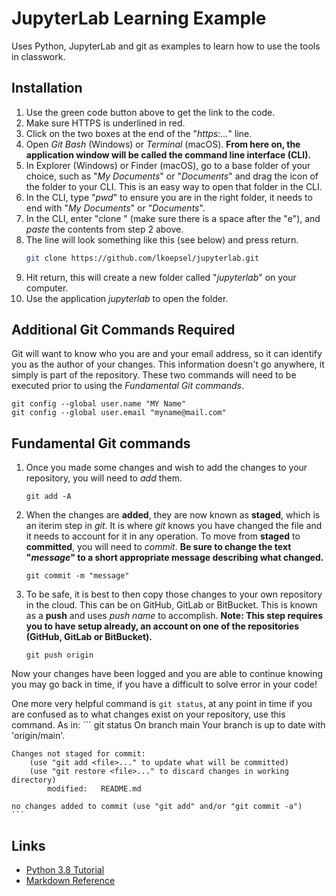 # JupyterLab Learning Example
Uses Python, JupyterLab and git as examples to learn how to use the tools in classwork.

## Installation
1. Use the green code button above to get the link to the code.
1. Make sure HTTPS is underlined in red.
2. Click on the two boxes at the end of the "*https:...*" line.
3. Open *Git Bash* (Windows) or *Terminal* (macOS). **From here on, the application window will be called the command line interface (CLI).** 
4. In Explorer (Windows) or Finder (macOS), go to a base folder of your choice, such as "*My Documents*" or "*Documents*" and drag the icon of the folder to your CLI. This is an easy way to open that folder in the CLI.
5. In the CLI, type "*pwd*" to ensure you are in the right folder, it needs to end with "*My Documents*" or "*Documents*".
6. In the CLI, enter "clone " (make sure there is a space after the "e"), and *paste* the contents from step 2 above.
7. The line will look something like this (see below) and press return.
	```bash
	git clone https://github.com/lkoepsel/jupyterlab.git
	```
9. Hit return, this will create a new folder called "*jupyterlab*" on your computer.
10. Use the application *jupyterlab* to open the folder.

## Additional Git Commands Required
Git will want to know who you are and your email address, so it can identify you as the author of your changes. This information doesn't go anywhere, it simply is part of the repository. These two commands will need to be executed prior to using the *Fundamental Git commands*.

```
git config --global user.name "MY Name"
git config --global user.email "myname@mail.com"
```

## Fundamental Git commands
1. Once you made some changes and wish to add the changes to your repository, you will need to *add* them.
	```
	git add -A
	```
2. When the changes are **added**, they are now known as **staged**, which is an iterim step in *git*. It is where *git* knows you have changed the file and it needs to account for it in any operation. To move from **staged** to **committed**, you will need to *commit*. **Be sure to change the text "*message*" to a short appropriate message describing what changed.**
	```
	git commit -m "message"
	```
3. To be safe, it is best to then copy those changes to your own repository in the cloud. This can be on GitHub, GitLab or BitBucket. This is known as a **push** and uses *push name* to accomplish. **Note: This step requires you to have setup already, an account on one of the repositories (GitHub, GitLab or BitBucket).**
	```
	git push origin
	```

Now your changes have been logged and you are able to continue knowing you may go back in time, if you have a difficult to solve error in your code!

One more very helpful command is `git status`, at any point in time if you are confused as to what changes exist on your repository, use this command. As in:
	```
	git status
	On branch main
	Your branch is up to date with 'origin/main'.

	Changes not staged for commit:
  		(use "git add <file>..." to update what will be committed)
  		(use "git restore <file>..." to discard changes in working directory)
			modified:   README.md

	no changes added to commit (use "git add" and/or "git commit -a")
	```
## Links
* [Python 3.8 Tutorial](https://docs.python.org/3.8/tutorial/index.html)
* [Markdown Reference](https://commonmark.org/help/)
